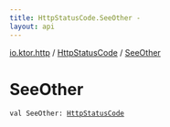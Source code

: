 ```yaml
---
title: HttpStatusCode.SeeOther - 
layout: api
---
```


<div class='api-docs-breadcrumbs'><a href="../index.html">io.ktor.http</a> / <a href="index.html">HttpStatusCode</a> / <a href="./-see-other.html">SeeOther</a></div>

# SeeOther

<div class="signature"><code><span class="keyword">val </span><span class="identifier">SeeOther</span><span class="symbol">: </span><a href="index.html"><span class="identifier">HttpStatusCode</span></a></code></div>
